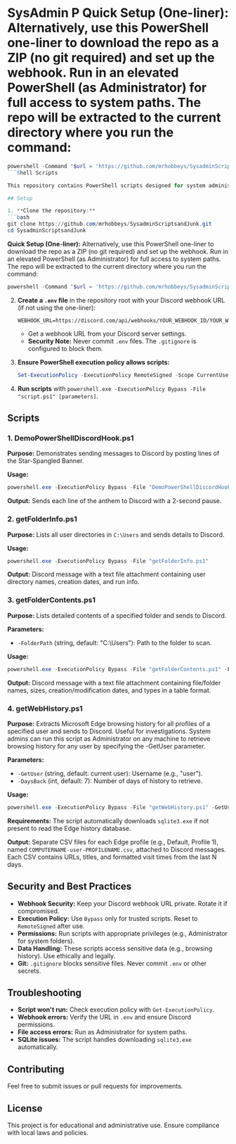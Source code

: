 # SysAdmin P   **Quick Setup (One-liner):** Alternatively, use this PowerShell one-liner to download the repo as a ZIP (no git required) and set up the webhook. Run in an elevated PowerShell (as Administrator) for full access to system paths. The repo will be extracted to the current directory where you run the command:
   ```powershell
   powershell -Command "$url = 'https://github.com/mrhobbeys/SysadminScriptsandJunk/archive/refs/heads/main.zip'; $zip = 'repo.zip'; Invoke-WebRequest -Uri $url -OutFile $zip; Expand-Archive -Path $zip -DestinationPath '.' -Force; $dir = Get-ChildItem '.' | Where-Object { $_.Name -like 'SysadminScriptsandJunk-*' } | Select-Object -First 1; cd $dir.FullName; Write-Host \"Repo extracted to: $dir.FullName\"; $webhook = Read-Host 'Enter Discord Webhook URL'; 'WEBHOOK_URL=' + $webhook | Out-File .env"
   ```Shell Scripts

This repository contains PowerShell scripts designed for system administrators to automate tasks like monitoring user directories, folder contents, and browser history. All scripts send results to a Discord webhook for easy notification and logging.

## Setup

1. **Clone the repository:**
   ```bash
   git clone https://github.com/mrhobbeys/SysadminScriptsandJunk.git
   cd SysadminScriptsandJunk
   ```

   **Quick Setup (One-liner):** Alternatively, use this PowerShell one-liner to download the repo as a ZIP (no git required) and set up the webhook. Run in an elevated PowerShell (as Administrator) for full access to system paths. The repo will be extracted to the current directory where you run the command:
   ```powershell
   powershell -Command "$url = 'https://github.com/mrhobbeys/SysadminScriptsandJunk/archive/refs/heads/main.zip'; $zip = 'repo.zip'; Invoke-WebRequest -Uri $url -OutFile $zip; Expand-Archive -Path $zip -DestinationPath '.'; $dir = Get-ChildItem '.' | Where-Object { $_.Name -like 'SysadminScriptsandJunk-*' } | Select-Object -First 1; cd $dir.FullName; $webhook = Read-Host 'Enter Discord Webhook URL'; 'WEBHOOK_URL=' + $webhook | Out-File .env"
   ```

2. **Create a `.env` file** in the repository root with your Discord webhook URL (if not using the one-liner):
   ```
   WEBHOOK_URL=https://discord.com/api/webhooks/YOUR_WEBHOOK_ID/YOUR_WEBHOOK_TOKEN
   ```
   - Get a webhook URL from your Discord server settings.
   - **Security Note:** Never commit `.env` files. The `.gitignore` is configured to block them.

3. **Ensure PowerShell execution policy allows scripts:**
   ```powershell
   Set-ExecutionPolicy -ExecutionPolicy RemoteSigned -Scope CurrentUser
   ```

4. **Run scripts** with `powershell.exe -ExecutionPolicy Bypass -File "script.ps1" [parameters]`.

## Scripts

### 1. DemoPowerShellDiscordHook.ps1
**Purpose:** Demonstrates sending messages to Discord by posting lines of the Star-Spangled Banner.

**Usage:**
```powershell
powershell.exe -ExecutionPolicy Bypass -File "DemoPowerShellDiscordHook.ps1"
```

**Output:** Sends each line of the anthem to Discord with a 2-second pause.

### 2. getFolderInfo.ps1
**Purpose:** Lists all user directories in `C:\Users` and sends details to Discord.

**Usage:**
```powershell
powershell.exe -ExecutionPolicy Bypass -File "getFolderInfo.ps1"
```

**Output:** Discord message with a text file attachment containing user directory names, creation dates, and run info.

### 3. getFolderContents.ps1
**Purpose:** Lists detailed contents of a specified folder and sends to Discord.

**Parameters:**
- `-FolderPath` (string, default: "C:\Users"): Path to the folder to scan.

**Usage:**
```powershell
powershell.exe -ExecutionPolicy Bypass -File "getFolderContents.ps1" -FolderPath "C:\Windows"
```

**Output:** Discord message with a text file attachment containing file/folder names, sizes, creation/modification dates, and types in a table format.

### 4. getWebHistory.ps1
**Purpose:** Extracts Microsoft Edge browsing history for all profiles of a specified user and sends to Discord. Useful for investigations. System admins can run this script as Administrator on any machine to retrieve browsing history for any user by specifying the -GetUser parameter.

**Parameters:**
- `-GetUser` (string, default: current user): Username (e.g., "user").
- `-DaysBack` (int, default: 7): Number of days of history to retrieve.

**Usage:**
```powershell
powershell.exe -ExecutionPolicy Bypass -File "getWebHistory.ps1" -GetUser "user" -DaysBack 3
```

**Requirements:** The script automatically downloads `sqlite3.exe` if not present to read the Edge history database.

**Output:** Separate CSV files for each Edge profile (e.g., Default, Profile 1), named `COMPUTERNAME-user-PROFILENAME.csv`, attached to Discord messages. Each CSV contains URLs, titles, and formatted visit times from the last N days.

## Security and Best Practices

- **Webhook Security:** Keep your Discord webhook URL private. Rotate it if compromised.
- **Execution Policy:** Use `Bypass` only for trusted scripts. Reset to `RemoteSigned` after use.
- **Permissions:** Run scripts with appropriate privileges (e.g., Administrator for system folders).
- **Data Handling:** These scripts access sensitive data (e.g., browsing history). Use ethically and legally.
- **Git:** `.gitignore` blocks sensitive files. Never commit `.env` or other secrets.

## Troubleshooting

- **Script won't run:** Check execution policy with `Get-ExecutionPolicy`.
- **Webhook errors:** Verify the URL in `.env` and ensure Discord permissions.
- **File access errors:** Run as Administrator for system paths.
- **SQLite issues:** The script handles downloading `sqlite3.exe` automatically.

## Contributing

Feel free to submit issues or pull requests for improvements.

## License

This project is for educational and administrative use. Ensure compliance with local laws and policies.